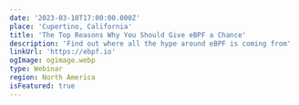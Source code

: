 ```yaml
---
date: '2023-03-10T17:00:00.000Z'
place: 'Cupertino, California'
title: 'The Top Reasons Why You Should Give eBPF a Chance'
description: 'Find out where all the hype around eBPF is coming from'
linkUrl: 'https://ebpf.io'
ogImage: ogimage.webp
type: Webinar
region: North America
isFeatured: true
---
```

